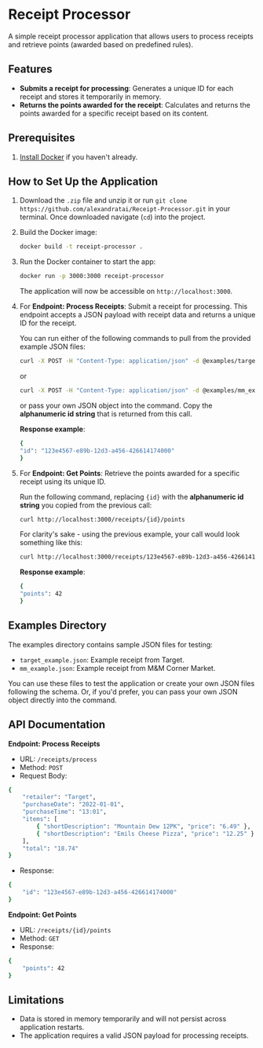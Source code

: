 # Receipt Processor
A simple receipt processor application that allows users to process receipts and retrieve points (awarded based on predefined rules).

## Features

+ **Submits a receipt for processing**: Generates a unique ID for each receipt and stores it temporarily in memory.
+ **Returns the points awarded for the receipt**: Calculates and returns the points awarded for a specific receipt based on its content.

## Prerequisites 

1. [Install Docker](https://www.docker.com/get-started) if you haven't already.

## How to Set Up the Application

1. Download the `.zip` file and unzip it or run `git clone https://github.com/alexandratai/Receipt-Processor.git` in your terminal. Once downloaded navigate (`cd`) into the project.
2. Build the Docker image: 
    ```bash
   docker build -t receipt-processor .
    ```
3. Run the Docker container to start the app:
    ```bash 
   docker run -p 3000:3000 receipt-processor
    ```

    The application will now be accessible on `http://localhost:3000`.
4. For **Endpoint: Process Receipts**:
    Submit a receipt for processing. This endpoint accepts a JSON payload with receipt data and returns a unique ID for the receipt.

    You can run either of the following commands to pull from the provided example JSON files: 

    ```bash
    curl -X POST -H "Content-Type: application/json" -d @examples/target_example.json http://localhost:3000/receipts/process
    ```

    or

    ```bash
    curl -X POST -H "Content-Type: application/json" -d @examples/mm_example.json http://localhost:3000/receipts/process
    ```

    or pass your own JSON object into the command. Copy the **alphanumeric id string** that is returned from this call.

    **Response example**:

    ```bash
    {
    "id": "123e4567-e89b-12d3-a456-426614174000"
    }
    ```


5. For **Endpoint: Get Points**:
    Retrieve the points awarded for a specific receipt using its unique ID.
    
    Run the following command, replacing `{id}` with the **alphanumeric id string** you copied from the previous call:

    ```bash
    curl http://localhost:3000/receipts/{id}/points
    ```  

    For clarity's sake - using the previous example, your call would look something like this:

    ```bash
    curl http://localhost:3000/receipts/123e4567-e89b-12d3-a456-426614174000/points
    ```

     **Response example**:

    ```bash
    {
    "points": 42
    }
    ```
    
## Examples Directory

The examples directory contains sample JSON files for testing:

+ `target_example.json`: Example receipt from Target.
+ `mm_example.json`: Example receipt from M&M Corner Market.

You can use these files to test the application or create your own JSON files following the schema. Or, if you'd prefer, you can pass your own JSON object directly into the command.

## API Documentation

**Endpoint: Process Receipts**

+ URL: `/receipts/process`
+ Method: `POST`
+ Request Body:

```bash
{
    "retailer": "Target",
    "purchaseDate": "2022-01-01",
    "purchaseTime": "13:01",
    "items": [
        { "shortDescription": "Mountain Dew 12PK", "price": "6.49" },
        { "shortDescription": "Emils Cheese Pizza", "price": "12.25" }
    ],
    "total": "18.74"
}
```

+ Response:

```bash
{
    "id": "123e4567-e89b-12d3-a456-426614174000"
}
```

**Endpoint: Get Points**

+ URL: `/receipts/{id}/points`
+ Method: `GET`
+ Response:

```bash
{
    "points": 42
}
```

## Limitations

+ Data is stored in memory temporarily and will not persist across application restarts.
+ The application requires a valid JSON payload for processing receipts.